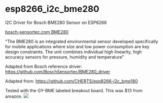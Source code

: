 # esp8266_i2c_bme280
I2C Driver for Bosch BME280 Sensor on ESP8266

<a href="http://www.bosch-sensortec.com/de/homepage/products_3/environmental_sensors_1/bme280/bme280_1">bosch-sensortec.com BME280</a>

"The BME280 is an integrated environmental sensor developed specifically for mobile applications where size and low power consumption are key design constraints. The unit combines individual high linearity, high accuracy sensors for pressure, humidity and temperature"

Adapted from Bosch reference driver: <a href="https://github.com/BoschSensortec/BME280_driver">https://github.com/BoschSensortec/BME280_driver</a>

Adapted from: <a href="https://github.com/CHERTS/esp8266-i2c_bmp180">https://github.com/CHERTS/esp8266-i2c_bmp180</a>

Tested with the GY-BME labeled breakout board. This was $13 from amazon.
<img src="http://2xod.com/articles/ESP8266_and_BME280_sensor/esp-01-and-bme280_sm.jpg">
